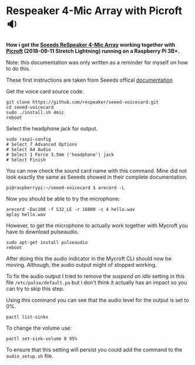 # Respeaker 4-Mic Array with Picroft :sound:
**How i got the [Seeeds ReSpeaker 4-Mic Array](https://www.seeedstudio.com/ReSpeaker-4-Mic-Array-for-Raspberry-Pi-p-2941.html) working together with [Picroft](https://github.com/MycroftAI/enclosure-picroft) (2018-09-11 Stretch Lightning) running on a Raspberry Pi 3B+.**

Note: this documentation was only written as a reminder for myself on how to do this.

These first instructions are taken from Seeeds offical [documentation](https://github.com/SeeedDocument/ReSpeaker-4-Mic-Array-for-Raspberry-Pi/blob/master/ReSpeaker-4-Mic-Array-for-Raspberry-Pi.md)

Get the voice card source code.
```
git clone https://github.com/respeaker/seeed-voicecard.git
cd seeed-voicecard
sudo ./install.sh 4mic
reboot
```
Select the headphone jack for output.
```
sudo raspi-config
# Select 7 Advanced Options
# Select A4 Audio
# Select 1 Force 3.5mm ('headphone') jack
# Select Finish
```
You can now check the sound card name with this command. Mine did not look exactly the same as Seeeds showed in their complete documentation.
```
pi@raspberrypi:~/seeed-voicecard $ arecord -L
```
Now you should be able to try the microphone:
```
arecord -Dac108 -f S32_LE -r 16000 -c 4 hello.wav
aplay hello.wav 
```
However, to get the microphone to actually work together with Mycroft you have to download pulseaudio.
```
sudo apt-get install pulseaudio
reboot
```
After doing this the audio indicator in the Mycroft CLI should now be moving. Although, the audio output might of stopped working. 

To fix the audio output I tried to remove the *suspend on idle* setting in this file ` /etc/pulse/default.pa ` but i don't think it actually has an impact so you can try to skip this step.

Using this command you can see that the audio level for the output is set to 0%.
```
pactl list-sinks
```
To change the volume use:
```
pactl set-sink-volume 0 95%
```
To ensure that this setting will persist you could add the command to the `audio_setup.sh` file.
